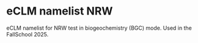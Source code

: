 # eCLM namelist NRW

eCLM namelist for NRW test in biogeochemistry (BGC) mode. Used in the
FallSchool 2025.

